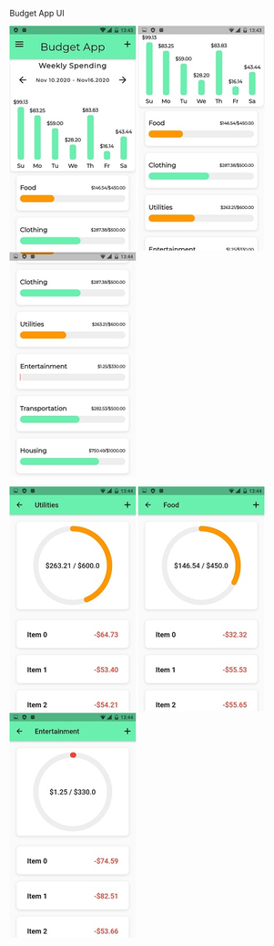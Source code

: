 
Budget App UI

![](/screenshots/1.jpeg)            ![](/screenshots/3.jpeg)            ![](/screenshots/2.jpeg)


![](/screenshots/4.jpeg)            ![](/screenshots/5.jpeg)            ![](/screenshots/6.jpeg)
